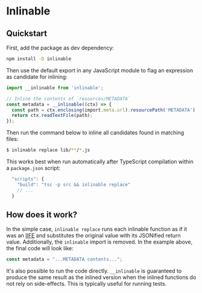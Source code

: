 # Inlinable

## Quickstart

First, add the package as dev dependency:

```sh
npm install -D inlinable
```

Then use the default export in any JavaScript module to flag an expression as
candidate for inlining:

```typescript
import __inlinable from 'inlinable';

// Inline the contents of `resources/METADATA`
const metadata = __inlinable((ctx) => {
  const path = ctx.enclosing(import.meta.url).resourcePath('METADATA');
  return ctx.readTextFile(path);
});
```

Then run the command below to inline all candidates found in matching files:

```sh
$ inlinable replace lib/**/*.js
```

This works best when run automatically after TypeScript compilation within a
`package.json` script:

```javascript
  "scripts": {
    "build": "tsc -p src && inlinable replace"
    // ...
  }
```

## How does it work?

In the simple case, `inlinable replace` runs each inlinable function as if it
was an [IIFE][] and substitutes the original value with its JSONified return
value. Additionally, the `inlinable` import is removed. In the example above,
the final code will look like:

```typescript
const metadata = "...METADATA contents...";
```

It's also possible to run the code directly. `__inlinable` is guaranteed to
produce the same result as the inlined version when the inlined functions do not
rely on side-effects. This is typically useful for running tests.

[IIFE]: https://developer.mozilla.org/en-US/docs/Glossary/IIFE
